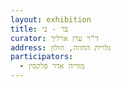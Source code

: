 ```yaml
---
layout: exhibition
title: בר - בי
curator: ד"ר ערן ארליך
address: גלרית החווה, חולון
participators:
  - מוריה אדר פלקסין
---
```

